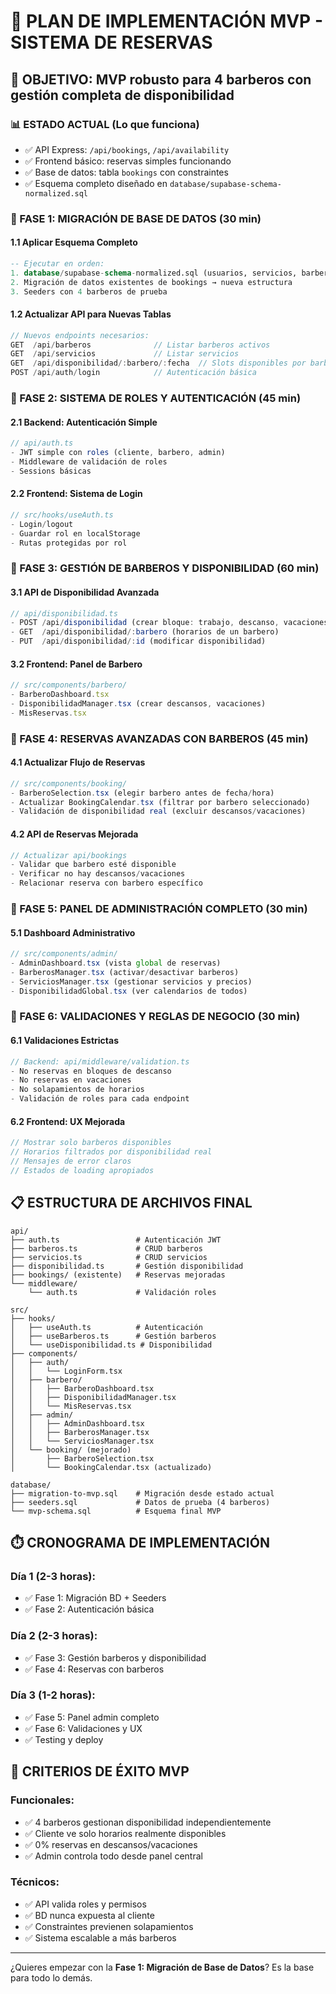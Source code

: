 # 🚀 PLAN DE IMPLEMENTACIÓN MVP - SISTEMA DE RESERVAS

## 🎯 OBJETIVO: MVP robusto para 4 barberos con gestión completa de disponibilidad

### 📊 ESTADO ACTUAL (Lo que funciona)

- ✅ API Express: `/api/bookings`, `/api/availability`
- ✅ Frontend básico: reservas simples funcionando
- ✅ Base de datos: tabla `bookings` con constraintes
- ✅ Esquema completo diseñado en `database/supabase-schema-normalized.sql`

### 🔧 FASE 1: MIGRACIÓN DE BASE DE DATOS (30 min)

#### 1.1 Aplicar Esquema Completo

```sql
-- Ejecutar en orden:
1. database/supabase-schema-normalized.sql (usuarios, servicios, barberos, disponibilidad)
2. Migración de datos existentes de bookings → nueva estructura
3. Seeders con 4 barberos de prueba
```

#### 1.2 Actualizar API para Nuevas Tablas

```typescript
// Nuevos endpoints necesarios:
GET  /api/barberos              // Listar barberos activos
GET  /api/servicios             // Listar servicios
GET  /api/disponibilidad/:barbero/:fecha  // Slots disponibles por barbero
POST /api/auth/login            // Autenticación básica
```

### 🔧 FASE 2: SISTEMA DE ROLES Y AUTENTICACIÓN (45 min)

#### 2.1 Backend: Autenticación Simple

```typescript
// api/auth.ts
- JWT simple con roles (cliente, barbero, admin)
- Middleware de validación de roles
- Sessions básicas
```

#### 2.2 Frontend: Sistema de Login

```typescript
// src/hooks/useAuth.ts
- Login/logout
- Guardar rol en localStorage
- Rutas protegidas por rol
```

### 🔧 FASE 3: GESTIÓN DE BARBEROS Y DISPONIBILIDAD (60 min)

#### 3.1 API de Disponibilidad Avanzada

```typescript
// api/disponibilidad.ts
- POST /api/disponibilidad (crear bloque: trabajo, descanso, vacaciones)
- GET  /api/disponibilidad/:barbero (horarios de un barbero)
- PUT  /api/disponibilidad/:id (modificar disponibilidad)
```

#### 3.2 Frontend: Panel de Barbero

```typescript
// src/components/barbero/
- BarberoDashboard.tsx
- DisponibilidadManager.tsx (crear descansos, vacaciones)
- MisReservas.tsx
```

### 🔧 FASE 4: RESERVAS AVANZADAS CON BARBEROS (45 min)

#### 4.1 Actualizar Flujo de Reservas

```typescript
// src/components/booking/
- BarberoSelection.tsx (elegir barbero antes de fecha/hora)
- Actualizar BookingCalendar.tsx (filtrar por barbero seleccionado)
- Validación de disponibilidad real (excluir descansos/vacaciones)
```

#### 4.2 API de Reservas Mejorada

```typescript
// Actualizar api/bookings
- Validar que barbero esté disponible
- Verificar no hay descansos/vacaciones
- Relacionar reserva con barbero específico
```

### 🔧 FASE 5: PANEL DE ADMINISTRACIÓN COMPLETO (30 min)

#### 5.1 Dashboard Administrativo

```typescript
// src/components/admin/
- AdminDashboard.tsx (vista global de reservas)
- BarberosManager.tsx (activar/desactivar barberos)
- ServiciosManager.tsx (gestionar servicios y precios)
- DisponibilidadGlobal.tsx (ver calendarios de todos)
```

### 🔧 FASE 6: VALIDACIONES Y REGLAS DE NEGOCIO (30 min)

#### 6.1 Validaciones Estrictas

```typescript
// Backend: api/middleware/validation.ts
- No reservas en bloques de descanso
- No reservas en vacaciones
- No solapamientos de horarios
- Validación de roles para cada endpoint
```

#### 6.2 Frontend: UX Mejorada

```typescript
// Mostrar solo barberos disponibles
// Horarios filtrados por disponibilidad real
// Mensajes de error claros
// Estados de loading apropiados
```

## 📋 ESTRUCTURA DE ARCHIVOS FINAL

```
api/
├── auth.ts                 # Autenticación JWT
├── barberos.ts             # CRUD barberos
├── servicios.ts            # CRUD servicios
├── disponibilidad.ts       # Gestión disponibilidad
├── bookings/ (existente)   # Reservas mejoradas
└── middleware/
    └── auth.ts             # Validación roles

src/
├── hooks/
│   ├── useAuth.ts          # Autenticación
│   ├── useBarberos.ts      # Gestión barberos
│   └── useDisponibilidad.ts # Disponibilidad
├── components/
│   ├── auth/
│   │   └── LoginForm.tsx
│   ├── barbero/
│   │   ├── BarberoDashboard.tsx
│   │   ├── DisponibilidadManager.tsx
│   │   └── MisReservas.tsx
│   ├── admin/
│   │   ├── AdminDashboard.tsx
│   │   ├── BarberosManager.tsx
│   │   └── ServiciosManager.tsx
│   └── booking/ (mejorado)
│       ├── BarberoSelection.tsx
│       └── BookingCalendar.tsx (actualizado)

database/
├── migration-to-mvp.sql    # Migración desde estado actual
├── seeders.sql             # Datos de prueba (4 barberos)
└── mvp-schema.sql          # Esquema final MVP
```

## ⏱️ CRONOGRAMA DE IMPLEMENTACIÓN

### Día 1 (2-3 horas):

- ✅ Fase 1: Migración BD + Seeders
- ✅ Fase 2: Autenticación básica

### Día 2 (2-3 horas):

- ✅ Fase 3: Gestión barberos y disponibilidad
- ✅ Fase 4: Reservas con barberos

### Día 3 (1-2 horas):

- ✅ Fase 5: Panel admin completo
- ✅ Fase 6: Validaciones y UX
- ✅ Testing y deploy

## 🎯 CRITERIOS DE ÉXITO MVP

### Funcionales:

- ✅ 4 barberos gestionan disponibilidad independientemente
- ✅ Cliente ve solo horarios realmente disponibles
- ✅ 0% reservas en descansos/vacaciones
- ✅ Admin controla todo desde panel central

### Técnicos:

- ✅ API valida roles y permisos
- ✅ BD nunca expuesta al cliente
- ✅ Constraintes previenen solapamientos
- ✅ Sistema escalable a más barberos

---

¿Quieres empezar con la **Fase 1: Migración de Base de Datos**? Es la base para todo lo demás.
